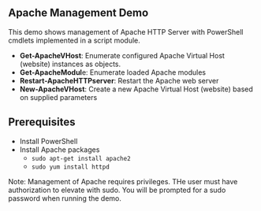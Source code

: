 ## Apache Management Demo

This demo shows management of Apache HTTP Server with PowerShell cmdlets implemented in a script module.

- **Get-ApacheVHost**: Enumerate configured Apache Virtual Host (website) instances as objects.
- **Get-ApacheModul**e: Enumerate loaded Apache modules
- **Restart-ApacheHTTPserver**: Restart the Apache web server
- **New-ApacheVHost**: Create a new Apache Virtual Host (website) based on supplied parameters


## Prerequisites ##
- Install PowerShell
- Install Apache packages
	- `sudo apt-get install apache2`
	- `sudo yum install httpd`


Note: Management of Apache requires privileges. THe user must have authorization to elevate with sudo. You will be prompted for a sudo password when running the demo.